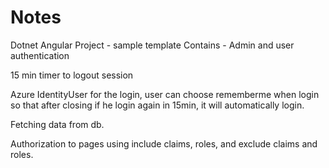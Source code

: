 # Notes

Dotnet Angular Project - sample template
Contains - Admin and user authentication

15 min timer to logout session

Azure IdentityUser for the login, user can choose rememberme when login so that after closing if he login again in 15min, it will automatically login.

Fetching data from db.

Authorization to pages using include claims, roles, and exclude claims and roles.
